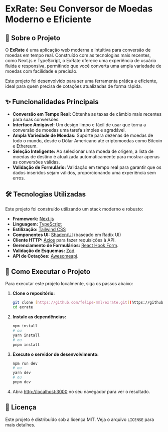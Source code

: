 # ExRate: Seu Conversor de Moedas Moderno e Eficiente

## 📖 Sobre o Projeto

O **ExRate** é uma aplicação web moderna e intuitiva para conversão de moedas em tempo real. Construído com as tecnologias mais recentes, como Next.js e TypeScript, o ExRate oferece uma experiência de usuário fluida e responsiva, permitindo que você converta uma ampla variedade de moedas com facilidade e precisão.

Este projeto foi desenvolvido para ser uma ferramenta prática e eficiente, ideal para quem precisa de cotações atualizadas de forma rápida.

## ✨ Funcionalidades Principais

* **Conversão em Tempo Real:** Obtenha as taxas de câmbio mais recentes para suas conversões.
* **Interface Amigável:** Um design limpo e fácil de usar que torna a conversão de moedas uma tarefa simples e agradável.
* **Ampla Variedade de Moedas:** Suporte para dezenas de moedas de todo o mundo, desde o Dólar Americano até criptomoedas como Bitcoin e Ethereum.
* **Seleção Inteligente:** Ao selecionar uma moeda de origem, a lista de moedas de destino é atualizada automaticamente para mostrar apenas as conversões válidas.
* **Validação de Formulário:** Validação em tempo real para garantir que os dados inseridos sejam válidos, proporcionando uma experiência sem erros.

## 🛠️ Tecnologias Utilizadas

Este projeto foi construído utilizando um stack moderno e robusto:

* **Framework:** [Next.js](https://nextjs.org/)
* **Linguagem:** [TypeScript](https://www.typescriptlang.org/)
* **Estilização:** [Tailwind CSS](https://tailwindcss.com/)
* **Componentes UI:** [Shadcn/UI](https://ui.shadcn.com/) (baseado em Radix UI)
* **Cliente HTTP:** [Axios](https://axios-http.com/) para fazer requisições à API.
* **Gerenciamento de Formulários:** [React Hook Form](https://react-hook-form.com/).
* **Validação de Esquemas:** [Zod](https://zod.dev/).
* **API de Cotações:** [Awesomeapi](https://economia.awesomeapi.com.br/).

## 🚀 Como Executar o Projeto

Para executar este projeto localmente, siga os passos abaixo:

1.  **Clone o repositório:**
    ```bash
    git clone [https://github.com/felipe-mml/exrate.git](https://github.com/felipe-mml/exrate.git)
    cd exrate
    ```

2.  **Instale as dependências:**
    ```bash
    npm install
    # ou
    yarn install
    # ou
    pnpm install
    ```

3.  **Execute o servidor de desenvolvimento:**
    ```bash
    npm run dev
    # ou
    yarn dev
    # ou
    pnpm dev
    ```

4.  Abra [http://localhost:3000](http://localhost:3000) no seu navegador para ver o resultado.

## 📄 Licença

Este projeto é distribuído sob a licença MIT. Veja o arquivo `LICENSE` para mais detalhes.
